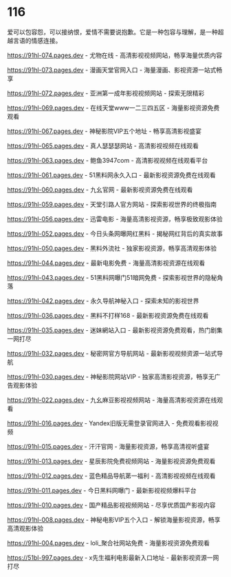 # 116
爱可以包容怨，可以接纳恨，爱情不需要说抱歉。它是一种包容与理解，是一种超越言语的情感连接。

https://91hl-074.pages.dev - 尤物在线 - 高清影视视频网站，畅享海量优质内容

https://91hl-073.pages.dev - 漫画天堂官网入口 - 海量漫画、影视资源一站式畅享

https://91hl-072.pages.dev - 亚洲第一成年影视视频网站 - 探索无限精彩

https://91hl-069.pages.dev - 在线天堂www一二三四五区 - 海量影视资源免费观看

https://91hl-067.pages.dev - 神秘影院VIP五个地址 - 畅享高清影视盛宴

https://91hl-065.pages.dev - 真人瑟瑟瑟网站 - 高清影视视频在线观看

https://91hl-063.pages.dev - 鲍鱼3947com - 高清影视视频在线观看平台

https://91hl-061.pages.dev - 51黑料网永久入口 - 最新影视资源免费在线观看

https://91hl-060.pages.dev - 九幺官网 - 最新影视资源免费在线观看

https://91hl-059.pages.dev - 天堂引路人官方网站 - 探索影视世界的终极指南

https://91hl-056.pages.dev - 迅雷电影 - 海量高清影视资源，畅享极致观影体验

https://91hl-052.pages.dev - 今日头条网曝网红黑料 - 揭秘网红背后的真实故事

https://91hl-050.pages.dev - 黑料外流社 - 独家影视资源，畅享高清观影体验

https://91hl-044.pages.dev - 最新电影免费 - 海量高清影视资源在线观看

https://91hl-043.pages.dev - 51黑料网曝门51暗网免费 - 探索影视世界的隐秘角落

https://91hl-042.pages.dev - 永久导航神秘入口 - 探索未知的影视世界

https://91hl-036.pages.dev - 黑料不打样168 - 最新影视资源免费在线观看

https://91hl-035.pages.dev - 迷妹網站入口 - 最新影视资源免费观看，热门剧集一网打尽

https://91hl-032.pages.dev - 秘密网官方导航网站 - 最新影视视频资源一站式导航

https://91hl-030.pages.dev - 神秘影院网站VIP - 独家高清影视资源，畅享无广告观影体验

https://91hl-022.pages.dev - 九幺麻豆影视视频网站 - 海量高清影视资源在线观看

https://91hl-016.pages.dev - Yandex旧版无需登录官网进入 - 免费观看影视视频

https://91hl-015.pages.dev - 汗汗官网 - 海量影视资源，畅享高清视听盛宴

https://91hl-013.pages.dev - 星辰影院免费视频网站 - 海量影视资源免费观看

https://91hl-012.pages.dev - 蓝色精品导航苐一福利 - 高清影视视频在线观看

https://91hl-011.pages.dev - 今日黑料网曝门 - 最新影视视频爆料平台

https://91hl-010.pages.dev - 国产精品影视视频网站 - 尽享优质国产影视内容

https://91hl-008.pages.dev - 神秘电影VIP五个入口 - 解锁海量影视资源，畅享高清观影体验

https://91hl-004.pages.dev - loli_聚合社网站免费 - 海量影视资源免费观看

https://51bl-997.pages.dev - x先生福利电影最新入口地址 - 最新影视资源一网打尽
